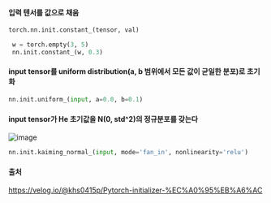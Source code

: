 
#### 입력 텐서를 값으로 채움
```python
torch.nn.init.constant_(tensor, val)
```  

```python
 w = torch.empty(3, 5)
 nn.init.constant_(w, 0.3)
```

#### input tensor를 uniform distribution(a, b 범위에서 모든 값이 균일한 분포)로 초기화
```python
nn.init.uniform_(input, a=0.0, b=0.1)
```

#### input tensor가 He 초기값을 N(0, std^2)의 정규분포를 갖는다

![image](https://github.com/sandartchip/TIL/assets/15938354/ed503852-4ffa-4770-a075-74597b2c59a4)

```python
nn.init.kaiming_normal_(input, mode='fan_in', nonlinearity='relu')
```


#### 출처 
https://velog.io/@khs0415p/Pytorch-initializer-%EC%A0%95%EB%A6%AC
